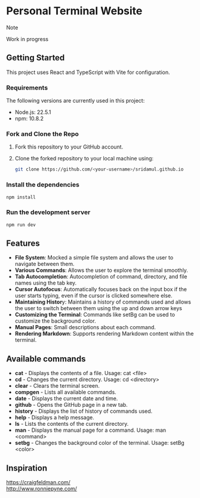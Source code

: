 # Personal Terminal Website

> [!Note]
> Work in progress


## Getting Started

This project uses React and TypeScript with Vite for configuration.

### Requirements
The following versions are currently used in this project:
- Node.js: 22.5.1
- npm: 10.8.2

### Fork and Clone the Repo
1. Fork this repository to your GitHub account.
2. Clone the forked repository to your local machine using:
   
   ```bash
   git clone https://github.com/<your-username>/sridamul.github.io
   ```

### Install the dependencies

```bash
npm install
```

### Run the development server

```bash
npm run dev
```
## Features

- **File System**: Mocked a simple file system and allows the user to navigate between them.
- **Various Commands**: Allows the user to explore the terminal smoothly.
- **Tab Autocompletion**: Autocompletion of command, directory, and file names using the tab key.
- **Cursor Autofocus**: Automatically focuses back on the input box if the user starts typing, even if the cursor is clicked somewhere else.
- **Maintaining Histor**y: Maintains a history of commands used and allows the user to switch between them using the up and down arrow keys
- **Customizing the Terminal**: Commands like setBg can be used to customize the background color.
- **Manual Pages**: Small descriptions about each command.
- **Rendering Markdown**: Supports rendering Markdown content within the terminal.

## Available commands

- **cat** - Displays the contents of a file. Usage: cat &lt;file&gt;
- **cd** - Changes the current directory. Usage: cd &lt;directory&gt;
- **clear** - Clears the terminal screen.
- **compgen** - Lists all available commands.
- **date** - Displays the current date and time.
- **github** - Opens the GitHub page in a new tab.
- **history** - Displays the list of history of commands used.
- **help** - Displays a help message.
- **ls** - Lists the contents of the current directory.
- **man** - Displays the manual page for a command. Usage: man &lt;command&gt;
- **setbg** - Changes the background color of the terminal. Usage: setBg &lt;color&gt;

## Inspiration

https://craigfeldman.com/<br>
http://www.ronniepyne.com/
